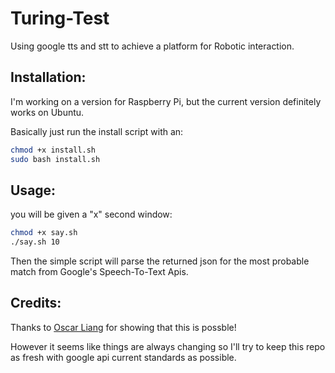 Turing-Test
===========

Using google tts and stt to achieve a platform for Robotic interaction.


Installation:
-------------

I'm working on a version for Raspberry Pi, but the current version definitely works on Ubuntu.

Basically just run the install script with an:

```bash
chmod +x install.sh
sudo bash install.sh
```

Usage:
------

you will be given a "x" second window:

```bash
chmod +x say.sh
./say.sh 10
```

Then the simple script will parse the returned json for the most probable match from Google's Speech-To-Text Apis.


Credits:
--------

Thanks to [Oscar Liang](http://blog.oscarliang.net/raspberry-pi-voice-recognition-works-like-siri/)
for showing that this is possble!

However it seems like things are always changing so I'll try to keep this repo as fresh with google api 
current standards as possible.



